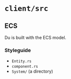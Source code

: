 # `client/src`
## ECS
Du is built with the ECS model.

### Styleguide
- `Entity.rs`
- `component.rs`
- `System/` (a directory)

